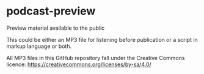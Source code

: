 # podcast-preview
Preview material available to the public

This could be either an MP3 file for listening before publication or a script in markup language or both.

All MP3 files in this GitHub repository fall under the  Creative Commons licence: https://creativecommons.org/licenses/by-sa/4.0/
